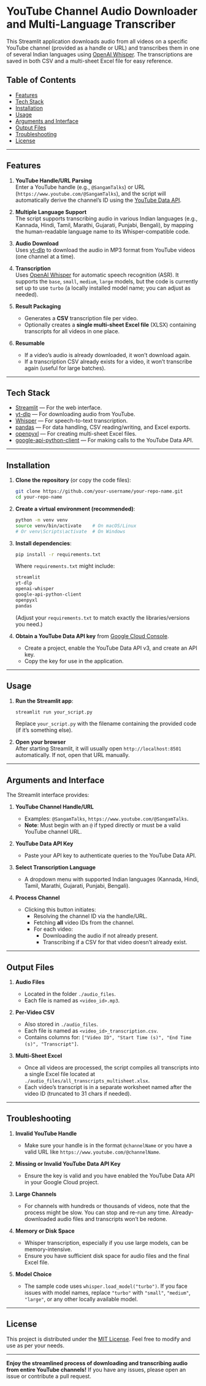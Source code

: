 # YouTube Channel Audio Downloader and Multi-Language Transcriber

This Streamlit application downloads audio from all videos on a specific YouTube channel (provided as a handle or URL) and transcribes them in one of several Indian languages using [OpenAI Whisper](https://github.com/openai/whisper). The transcriptions are saved in both CSV and a multi-sheet Excel file for easy reference.

## Table of Contents
- [Features](#features)
- [Tech Stack](#tech-stack)
- [Installation](#installation)
- [Usage](#usage)
- [Arguments and Interface](#arguments-and-interface)
- [Output Files](#output-files)
- [Troubleshooting](#troubleshooting)
- [License](#license)

---

## Features

1. **YouTube Handle/URL Parsing**  
   Enter a YouTube handle (e.g., `@SangamTalks`) or URL (`https://www.youtube.com/@SangamTalks`), and the script will automatically derive the channel’s ID using the [YouTube Data API](https://developers.google.com/youtube/v3).

2. **Multiple Language Support**  
   The script supports transcribing audio in various Indian languages (e.g., Kannada, Hindi, Tamil, Marathi, Gujarati, Punjabi, Bengali), by mapping the human-readable language name to its Whisper-compatible code.

3. **Audio Download**  
   Uses [yt-dlp](https://github.com/yt-dlp/yt-dlp) to download the audio in MP3 format from YouTube videos (one channel at a time).

4. **Transcription**  
   Uses [OpenAI Whisper](https://github.com/openai/whisper) for automatic speech recognition (ASR). It supports the `base`, `small`, `medium`, `large` models, but the code is currently set up to use `turbo` (a locally installed model name; you can adjust as needed).

5. **Result Packaging**  
   - Generates a **CSV** transcription file per video.
   - Optionally creates a **single multi-sheet Excel file** (XLSX) containing transcripts for all videos in one place.

6. **Resumable**  
   - If a video’s audio is already downloaded, it won’t download again.
   - If a transcription CSV already exists for a video, it won’t transcribe again (useful for large batches).

---

## Tech Stack

- [Streamlit](https://streamlit.io/) — For the web interface.
- [yt-dlp](https://github.com/yt-dlp/yt-dlp) — For downloading audio from YouTube.
- [Whisper](https://github.com/openai/whisper) — For speech-to-text transcription.
- [pandas](https://pandas.pydata.org/) — For data handling, CSV reading/writing, and Excel exports.
- [openpyxl](https://openpyxl.readthedocs.io/en/stable/) — For creating multi-sheet Excel files.
- [google-api-python-client](https://github.com/googleapis/google-api-python-client) — For making calls to the YouTube Data API.

---

## Installation

1. **Clone the repository** (or copy the code files):
    ```bash
    git clone https://github.com/your-username/your-repo-name.git
    cd your-repo-name
    ```

2. **Create a virtual environment (recommended)**:
    ```bash
    python -m venv venv
    source venv/bin/activate    # On macOS/Linux
    # Or venv\Scripts\activate  # On Windows
    ```

3. **Install dependencies**:
    ```bash
    pip install -r requirements.txt
    ```
    Where `requirements.txt` might include:
    ```txt
    streamlit
    yt-dlp
    openai-whisper
    google-api-python-client
    openpyxl
    pandas
    ```
    (Adjust your `requirements.txt` to match exactly the libraries/versions you need.)

4. **Obtain a YouTube Data API key** from [Google Cloud Console](https://console.cloud.google.com/).  
   - Create a project, enable the YouTube Data API v3, and create an API key.
   - Copy the key for use in the application.

---

## Usage

1. **Run the Streamlit app**:
    ```bash
    streamlit run your_script.py
    ```
   Replace `your_script.py` with the filename containing the provided code (if it’s something else).

2. **Open your browser**  
   After starting Streamlit, it will usually open `http://localhost:8501` automatically. If not, open that URL manually.

---

## Arguments and Interface

The Streamlit interface provides:

1. **YouTube Channel Handle/URL**  
   - Examples: `@SangamTalks`, `https://www.youtube.com/@SangamTalks`.  
   - **Note**: Must begin with an `@` if typed directly or must be a valid YouTube channel URL.

2. **YouTube Data API Key**  
   - Paste your API key to authenticate queries to the YouTube Data API.

3. **Select Transcription Language**  
   - A dropdown menu with supported Indian languages (Kannada, Hindi, Tamil, Marathi, Gujarati, Punjabi, Bengali).

4. **Process Channel**  
   - Clicking this button initiates:
     - Resolving the channel ID via the handle/URL.
     - Fetching **all** video IDs from the channel.
     - For each video:
       - Downloading the audio if not already present.
       - Transcribing if a CSV for that video doesn’t already exist.

---

## Output Files

1. **Audio Files**  
   - Located in the folder `./audio_files`.  
   - Each file is named as `<video_id>.mp3`.

2. **Per-Video CSV**  
   - Also stored in `./audio_files`.  
   - Each file is named as `<video_id>_transcription.csv`.
   - Contains columns for: `["Video ID", "Start Time (s)", "End Time (s)", "Transcript"]`.

3. **Multi-Sheet Excel**  
   - Once all videos are processed, the script compiles all transcripts into a single Excel file located at `./audio_files/all_transcripts_multisheet.xlsx`.
   - Each video’s transcript is in a separate worksheet named after the video ID (truncated to 31 chars if needed).

---

## Troubleshooting

1. **Invalid YouTube Handle**  
   - Make sure your handle is in the format `@channelName` or you have a valid URL like `https://www.youtube.com/@channelName`.

2. **Missing or Invalid YouTube Data API Key**  
   - Ensure the key is valid and you have enabled the YouTube Data API in your Google Cloud project.

3. **Large Channels**  
   - For channels with hundreds or thousands of videos, note that the process might be slow. You can stop and re-run any time. Already-downloaded audio files and transcripts won’t be redone.

4. **Memory or Disk Space**  
   - Whisper transcription, especially if you use large models, can be memory-intensive.  
   - Ensure you have sufficient disk space for audio files and the final Excel file.

5. **Model Choice**  
   - The sample code uses `whisper.load_model("turbo")`. If you face issues with model names, replace `"turbo"` with `"small"`, `"medium"`, `"large"`, or any other locally available model.  

---

## License

This project is distributed under the [MIT License](LICENSE.md). Feel free to modify and use as per your needs.

---

**Enjoy the streamlined process of downloading and transcribing audio from entire YouTube channels!** If you have any issues, please open an issue or contribute a pull request.
